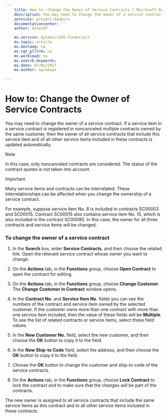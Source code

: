 ```yaml
---
    title: How to: Change the Owner of Service Contracts | Microsoft Docs
    description: You may need to change the owner of a service contract. If a service item in a service contract is registered in noncanceled multiple contracts owned by the same customer, then the owner of all service contracts that include this service item and of all other service items included in these contracts is updated automatically.
    services: project-madeira
    documentationcenter: ''
    author: SorenGP

    ms.service: dynamics365-financials
    ms.topic: article
    ms.devlang: na
    ms.tgt_pltfrm: na
    ms.workload: na
    ms.search.keywords:
    ms.date: 07/01/2017
    ms.author: sgroespe

---
```

# How to: Change the Owner of Service Contracts
You may need to change the owner of a service contract. If a service item in a service contract is registered in noncanceled multiple contracts owned by the same customer, then the owner of all service contracts that include this service item and of all other service items included in these contracts is updated automatically.  
  
> [!NOTE]  
>  In this case, only noncanceled contracts are considered. The status of the contract quotes is not taken into account.  
  
> [!IMPORTANT]  
>  Many service items and contracts can be interrelated. These interrelationships can be affected when you change the ownership of a service contract.  
>   
>  For example, suppose service item No. 8 is included in contracts SC00003 and SC00015. Contract SC00015 also contains service item No. 15, which is also included in the contract SC00080. In this case, the owner for all three contracts and service items will be changed.  
  
### To change the owner of a service contract  
  
1.  In the **Search** box, enter **Service Contracts**, and then choose the related link. Open the relevant service contract whose owner you want to change.  
  
2.  On the **Actions** tab, in the **Functions** group, choose **Open Contract** to open the contract for editing.  
  
3.  On the **Actions** tab, in the **Functions** group, choose **Change Customer**. The **Change Customer in Contract** window opens.  
  
4.  In the **Contract No.** and **Service Item No**. fields you can see the numbers of the contract and service item owned by the selected customer. If the customer owns more than one contract with more than one service item included, then the value of these fields will be **Multiple**. To see the list of related contracts or service items, select these field values.  
  
5.  In the **New Customer No.** field, select the new customer, and then choose the **OK** button to copy it to the field.  
  
6.  In the **New Ship-to Code** field, select the address, and then choose the **OK** button to copy it to the field.  
  
7.  Choose the **OK** button to change the customer and ship-to code of the service contracts.  
  
8.  On the **Actions** tab, in the **Functions** group, choose **Lock Contract** to lock the contract and to make sure that the changes will be part of the contracts.  
  
 The new owner is assigned to all service contracts that include the same service items as this contract and to all other service items included in these contracts.